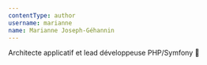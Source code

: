```yaml
---
contentType: author
username: marianne
name: Marianne Joseph-Géhannin
---
```

Architecte applicatif et lead développeuse PHP/Symfony 🦝
